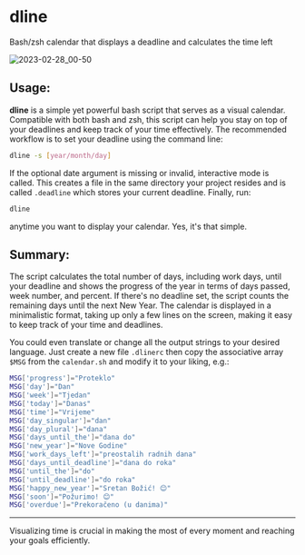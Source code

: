 # dline
Bash/zsh calendar that displays a deadline and calculates the time left

![2023-02-28_00-50](https://user-images.githubusercontent.com/411471/221715818-860d8173-d00e-49d0-9e50-8786c8e5dfe9.png)

## Usage:

**dline** is a simple yet powerful bash script that serves as a visual calendar. Compatible with both bash and zsh, this script can help you stay on top of your deadlines and keep track of your time effectively. The recommended workflow is to set your deadline using the command line: 

```bash
dline -s [year/month/day]
```

If the optional date argument is missing or invalid, interactive mode is called. This creates a file in the same directory your project resides and is called `.deadline` which stores your current deadline. Finally, run:

```bash
dline
```

anytime you want to display your calendar. Yes, it's that simple.

## Summary:

The script calculates the total number of days, including work days, until your deadline and shows the progress of the year in terms of days passed, week number, and percent. If there's no deadline set, the script counts the remaining days until the next New Year. The calendar is displayed in a minimalistic format, taking up only a few lines on the screen, making it easy to keep track of your time and deadlines.

You could even translate or change all the output strings to your desired language. Just create a new file `.dlinerc` then copy the associative array `$MSG` from the `calendar.sh` and modify it to your liking, e.g.:

```bash
MSG['progress']="Proteklo"
MSG['day']="Dan"
MSG['week']="Tjedan"
MSG['today']="Danas"
MSG['time']="Vrijeme"
MSG['day_singular']="dan"
MSG['day_plural']="dana"
MSG['days_until_the']="dana do"
MSG['new_year']="Nove Godine"
MSG['work_days_left']="preostalih radnih dana"
MSG['days_until_deadline']="dana do roka"
MSG['until_the']="do"
MSG['until_deadline']="do roka"
MSG['happy_new_year']="Sretan Božić! 😊"
MSG['soon']="Požurimo! 😊"
MSG['overdue']="Prekoračeno (u danima)"
```

---

Visualizing time is crucial in making the most of every moment and reaching your goals efficiently.
